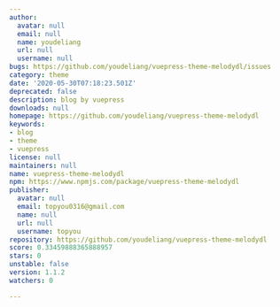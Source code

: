 ```yaml
---
author:
  avatar: null
  email: null
  name: youdeliang
  url: null
  username: null
bugs: https://github.com/youdeliang/vuepress-theme-melodydl/issues
category: theme
date: '2020-05-30T07:18:23.501Z'
deprecated: false
description: blog by vuepress
downloads: null
homepage: https://github.com/youdeliang/vuepress-theme-melodydl
keywords:
- blog
- theme
- vuepress
license: null
maintainers: null
name: vuepress-theme-melodydl
npm: https://www.npmjs.com/package/vuepress-theme-melodydl
publisher:
  avatar: null
  email: topyou0316@gmail.com
  name: null
  url: null
  username: topyou
repository: https://github.com/youdeliang/vuepress-theme-melodydl
score: 0.33459888365888957
stars: 0
unstable: false
version: 1.1.2
watchers: 0

---
```


